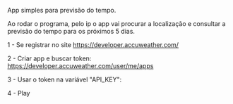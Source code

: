 App simples para previsão do tempo.

Ao rodar o programa, pelo ip o app vai procurar a localização e consultar a previsão
do tempo para os próximos 5 dias.

1 - Se registrar no site https://developer.accuweather.com/

2 - Criar app e buscar token: https://developer.accuweather.com/user/me/apps

3 - Usar o token na variável "API_KEY":

4 - Play